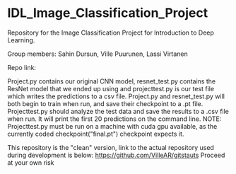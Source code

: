# IDL_Image_Classification_Project
Repository for the Image Classification Project for Introduction to Deep Learning.

Group members: Sahin Dursun, Ville Puurunen, Lassi Virtanen

Repo link:


Project.py contains our original CNN model, resnet_test.py contains the ResNet model that we ended up using and projecttest.py is our test file which writes the predictions to a csv file. 
Project.py and resnet_test.py will both begin to train when run, and save their checkpoint to a .pt file. Projecttest.py should analyze the test data and save the results to a .csv file when run.
It will print the first 20 predictions on the command line.
NOTE: Projecttest.py must be run on a machine with cuda gpu available, as the currently coded checkpoint("final.pt") checkpoint expects it.

This repository is the "clean" version, link to the actual repository used during development is below:
https://github.com/VilleAR/gitstauts
Proceed at your own risk